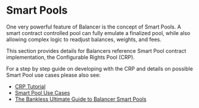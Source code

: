 # Smart Pools

One very powerful feature of Balancer is the concept of Smart Pools. A smart contract controlled pool can fully emulate a finalized pool, while also allowing complex logic to readjust balances, weights, and fees. 

This section provides details for Balancers reference Smart Pool contract implementation, the Configurable Rights Pool \(CRP\).

For a step by step guide on developing with the CRP and details on possible Smart Pool use cases please also see:

* [CRP Tutorial](../../guides/crp-tutorial.md)
* [Smart Pool Use Cases](../../guides/smart-pool-templates-gui/)
* [The Bankless Ultimate Guide to Balancer Smart Pools](https://bankless.substack.com/p/the-ultimate-guide-to-balancer-smart?token=eyJ1c2VyX2lkIjoxODA5ODkyLCJwb3N0X2lkIjoxNTM4NDgwMywiXyI6ImRuVWZTIiwiaWF0IjoxNjA1NTM1NTczLCJleHAiOjE2MDU1MzkxNzMsImlzcyI6InB1Yi0xNjAxNSIsInN1YiI6InBvc3QtcmVhY3Rpb24ifQ.H7jQ4Qiz6WepBW8-6NYVigwfR-VLPjgONkLVqQ8QSOU)


